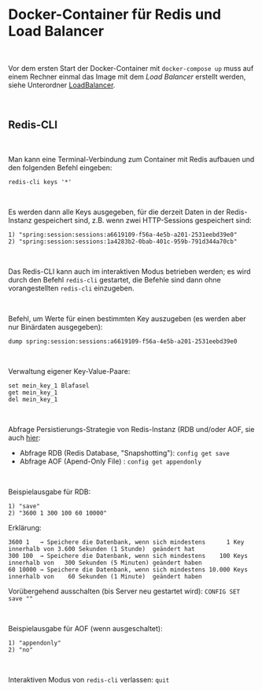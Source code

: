 # Docker-Container für Redis und Load Balancer #

<br>

Vor dem ersten Start der Docker-Container mit `docker-compose up` muss auf einem Rechner
einmal das Image mit dem *Load Balancer* erstellt werden, siehe Unterordner
[LoadBalancer](LoadBalancer/).

<br>

## Redis-CLI ##

<br>

Man kann eine Terminal-Verbindung zum Container mit Redis aufbauen und den folgenden Befehl eingeben:

```
redis-cli keys '*'
```

<br>

Es werden dann alle Keys ausgegeben, für die derzeit Daten in der Redis-Instanz gespeichert sind, z.B. wenn zwei HTTP-Sessions gespeichert sind:
```
1) "spring:session:sessions:a6619109-f56a-4e5b-a201-2531eebd39e0"
2) "spring:session:sessions:1a4283b2-0bab-401c-959b-791d344a70cb"
```

<br>

Das Redis-CLI kann auch im interaktiven Modus betrieben werden; es wird durch den Befehl `redis-cli` gestartet,
die Befehle sind dann ohne vorangestellten `redis-cli` einzugeben.

<br>

Befehl, um Werte für einen bestimmten Key auszugeben (es werden aber nur Binärdaten ausgegeben):

```
dump spring:session:sessions:a6619109-f56a-4e5b-a201-2531eebd39e0
```

<br>

Verwaltung eigener Key-Value-Paare:
```
set mein_key_1 Blafasel
get mein_key_1
del mein_key_1
```

<br>

Abfrage Persistierungs-Strategie von Redis-Instanz (RDB und/oder AOF, sie auch [hier](https://redis.io/docs/latest/operate/oss_and_stack/management/persistence/):

* Abfrage RDB (Redis Database, "Snapshotting"): `config get save`
* Abfrage AOF (Apend-Only File)               : `config get appendonly`

<br>

Beispielausgabe für RDB:
```
1) "save"
2) "3600 1 300 100 60 10000"
```

Erklärung:
```
3600 1   → Speichere die Datenbank, wenn sich mindestens      1 Key  innerhalb von 3.600 Sekunden (1 Stunde)  geändert hat
300 100  → Speichere die Datenbank, wenn sich mindestens    100 Keys innerhalb von   300 Sekunden (5 Minuten) geändert haben
60 10000 → Speichere die Datenbank, wenn sich mindestens 10.000 Keys innerhalb von    60 Sekunden (1 Minute)  geändert haben
```
Vorübergehend ausschalten (bis Server neu gestartet wird): `CONFIG SET save ""`

<br>

Beispielausgabe für AOF (wenn ausgeschaltet):
```
1) "appendonly"
2) "no"
```

<br>

Interaktiven Modus von `redis-cli` verlassen: `quit`

<br>